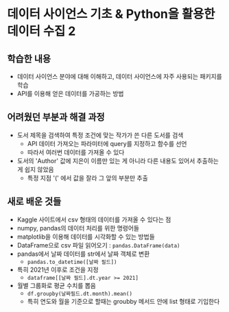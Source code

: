 # 데이터 사이언스 기초 & Python을 활용한 데이터 수집 2

## 학습한 내용

- 데이터 사이언스 분야에 대해 이해하고, 데이터 사이언스에 자주 사용되는 패키지를 학습
- API를 이용해 얻은 데이터를 가공하는 방법

## 어려웠던 부분과 해결 과정

- 도서 제목을 검색하여 특정 조건에 맞는 작가가 쓴 다른 도서를 검색
  - API 데이터 가져오는 파라미터에 query를 지정하고 함수를 선언
  - 따라서 여러번 데이터를 가져올 수 있다
- 도서의 'Author' 값에 지은이 이름만 있는 게 아니라 다른 내용도 있어서 추출하는 게 쉽지 않았음
  - 특정 지점 '(' 에서 값을 잘라 그 앞의 부분만 추출

## 새로 배운 것들

- Kaggle 사이트에서 csv 형태의 데이터를 가져올 수 있다는 점
- numpy, pandas의 데이터 처리를 위한 명령어들
- matplotlib을 이용해 데이터를 시각화할 수 있는 방법들
- DataFrame으로 csv 파일 읽어오기 : `pandas.DataFrame(data)` 
- pandas에서 날짜 데이터를 str에서 날짜 객체로 변환
  - `pandas.to_datetime([날짜 필드])`
- 특히 2021년 이후로 조건을 지정
  - `dataframe[[날짜 필드].dt.year >= 2021]`
- 월별 그룹화로 평균 수치를 뽑음
  - `df.groupby(날짜필드.dt.month).mean()`
  - 특히 연도와 월을 기준으로 할때는 groubby 메서드 안에 list 형태로 기입한다